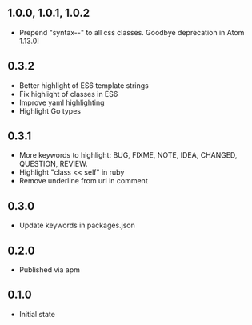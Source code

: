 ## 1.0.0, 1.0.1, 1.0.2
* Prepend "syntax--" to all css classes. Goodbye deprecation in Atom 1.13.0!

## 0.3.2
* Better highlight of ES6 template strings
* Fix highlight of classes in ES6
* Improve yaml highlighting
* Highlight Go types

## 0.3.1
* More keywords to highlight: BUG, FIXME, NOTE, IDEA, CHANGED, QUESTION, REVIEW.
* Highlight "class << self" in ruby
* Remove underline from url in comment

## 0.3.0
* Update keywords in packages.json

## 0.2.0
* Published via apm

## 0.1.0
* Initial state
